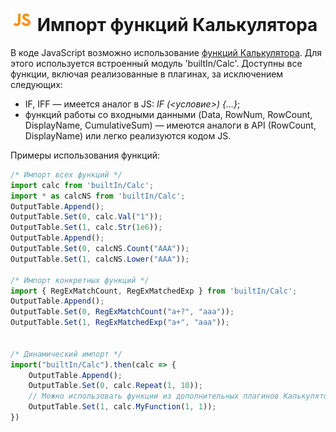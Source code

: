 # ![](../../../media/app/icons/component-18/component-default-55.svg) Импорт функций Калькулятора

В коде JavaScript возможно использование [функций Калькулятора](../../func/calc-func/README.md). Для этого используется встроенный модуль 'builtIn/Calc'. Доступны все функции, включая реализованные в плагинах, за исключением следующих: 

- IF, IFF — имеется аналог в JS: *IF (<условие>) {...}*;
- функций работы со входными данными (Data, RowNum, RowCount, DisplayName, CumulativeSum) — имеются аналоги в API (RowCount, DisplayName) или легко реализуются кодом JS.

Примеры использования функций:

```javascript
/* Импорт всех функций */
import calc from 'builtIn/Calc';
import * as calcNS from 'builtIn/Calc';
OutputTable.Append();
OutputTable.Set(0, calc.Val("1"));
OutputTable.Set(1, calc.Str(1e6));
OutputTable.Append();
OutputTable.Set(0, calcNS.Count("AAA"));
OutputTable.Set(1, calcNS.Lower("AAA"));

/* Импорт конкретных функций */
import { RegExMatchCount, RegExMatchedExp } from 'builtIn/Calc';
OutputTable.Append();
OutputTable.Set(0, RegExMatchCount("a+?", "aaa"));
OutputTable.Set(1, RegExMatchedExp("a+", "aaa"));


/* Динамический импорт */
import("builtIn/Calc").then(calc => {
    OutputTable.Append();
    OutputTable.Set(0, calc.Repeat(1, 10));
    // Можно использовать функции из дополнительных плагинов Калькулятора
    OutputTable.Set(1, calc.MyFunction(1, 1));
})
```